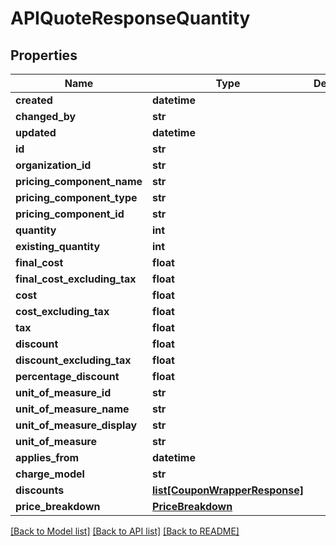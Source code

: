 # APIQuoteResponseQuantity

## Properties
Name | Type | Description | Notes
------------ | ------------- | ------------- | -------------
**created** | **datetime** |  | [optional] 
**changed_by** | **str** |  | [optional] 
**updated** | **datetime** |  | [optional] 
**id** | **str** |  | [optional] 
**organization_id** | **str** |  | [optional] 
**pricing_component_name** | **str** |  | [optional] 
**pricing_component_type** | **str** |  | [optional] 
**pricing_component_id** | **str** |  | [optional] 
**quantity** | **int** |  | [optional] 
**existing_quantity** | **int** |  | [optional] 
**final_cost** | **float** |  | [optional] 
**final_cost_excluding_tax** | **float** |  | [optional] 
**cost** | **float** |  | [optional] 
**cost_excluding_tax** | **float** |  | [optional] 
**tax** | **float** |  | [optional] 
**discount** | **float** |  | [optional] 
**discount_excluding_tax** | **float** |  | [optional] 
**percentage_discount** | **float** |  | [optional] 
**unit_of_measure_id** | **str** |  | [optional] 
**unit_of_measure_name** | **str** |  | [optional] 
**unit_of_measure_display** | **str** |  | [optional] 
**unit_of_measure** | **str** |  | [optional] 
**applies_from** | **datetime** |  | [optional] 
**charge_model** | **str** |  | [optional] 
**discounts** | [**list[CouponWrapperResponse]**](CouponWrapperResponse.md) |  | [optional] 
**price_breakdown** | [**PriceBreakdown**](PriceBreakdown.md) |  | [optional] 

[[Back to Model list]](../README.md#documentation-for-models) [[Back to API list]](../README.md#documentation-for-api-endpoints) [[Back to README]](../README.md)

